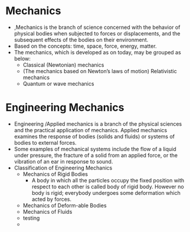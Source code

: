 # Mechanics
- ,Mechanics is the branch of science concerned with the behavior of physical bodies when subjected to forces or displacements, and the subsequent effects of the bodies on their environment.
- Based on the concepts: time, space, force, energy, matter. 
- The mechanics, which is developed as on today, may be grouped as below:
	- Classical (Newtonian) mechanics
	- (The mechanics based on Newton’s laws of motion) Relativistic mechanics
	- Quantum or wave mechanics
# Engineering Mechanics
- Engineering /Applied mechanics is a branch of the physical sciences and the practical application of mechanics. Applied mechanics examines the response of bodies (solids and fluids) or systems of bodies to external forces. 
- Some examples of mechanical systems include the flow of   a liquid under pressure, the fracture of a solid from an applied force, or the vibration of an ear in response to sound.
- Classification of Engineering Mechanics
	- Mechanics of Rigid Bodies
		- A body in which all the particles occupy the fixed position with respect to each other is called body of rigid body. However no body is rigid; everybody undergoes some deformation which acted by forces.
	- Mechanics of Deform-able Bodies
	- Mechanics of Fluids
	- testing 
	- 



